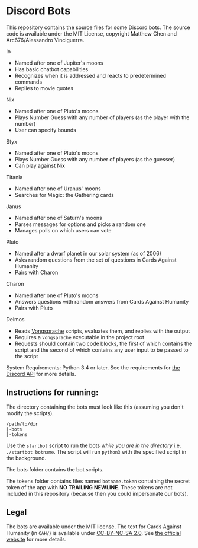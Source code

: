 # Discord Bots

This repository contains the source files for some Discord bots. The source code is available under the MIT License, copyright Matthew Chen and Arc676/Alessandro Vinciguerra.

Io
- Named after one of Jupiter's moons
- Has basic chatbot capabilities
- Recognizes when it is addressed and reacts to predetermined commands
- Replies to movie quotes

Nix
- Named after one of Pluto's moons
- Plays Number Guess with any number of players (as the player with the number)
- User can specify bounds

Styx
- Named after one of Pluto's moons
- Plays Number Guess with any number of players (as the guesser)
- Can play against Nix

Titania
- Named after one of Uranus' moons
- Searches for Magic: the Gathering cards 

Janus
- Named after one of Saturn's moons
- Parses messages for options and picks a random one
- Manages polls on which users can vote

Pluto
- Named after a dwarf planet in our solar system (as of 2006)
- Asks random questions from the set of questions in Cards Against Humanity
- Pairs with Charon

Charon
- Named after one of Pluto's moons
- Answers questions with random answers from Cards Against Humanity
- Pairs with Pluto

Deimos
- Reads [Vongsprache](https://github.com/Arc676/Vongsprache) scripts, evaluates them, and replies with the output
- Requires a `vongsprache` executable in the project root
- Requests should contain two code blocks, the first of which contains the script and the second of which contains any user input to be passed to the script

System Requirements:
Python 3.4 or later. See the requirements for [the Discord API](https://github.com/Rapptz/discord.py) for more details.

## Instructions for running:
The directory containing the bots must look like this (assuming you don't modify the scripts).
```
/path/to/dir
|-bots
|-tokens
```
Use the `startbot` script to run the bots *while you are in the directory* i.e. `./startbot botname`.
The script will run `python3` with the specified script in the background.

The bots folder contains the bot scripts.

The tokens folder contains files named `botname.token` containing the secret token of the app with **NO TRAILING NEWLINE**. These tokens are not included in this repository (because then you could impersonate our bots).

## Legal

The bots are available under the MIT license. The text for Cards Against Humanity (in `CAH/`) is available under [CC-BY-NC-SA 2.0](https://creativecommons.org/licenses/by-nc-sa/2.0/). See [the official website](https://www.cardsagainsthumanity.com) for more details.
